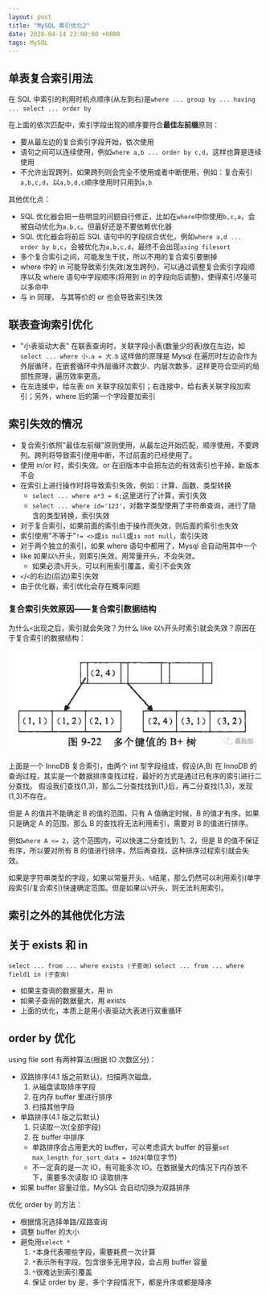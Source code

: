 ```yaml
---
layout: post
title: "MySQL 索引优化2"
date: 2020-04-14 23:00:00 +0800
tags: MySQL
---
```


## 单表复合索引用法

在 SQL 中索引的利用时机点顺序(从左到右)是`where ... group by ... having ... select ... order by`

在上面的依次匹配中，索引字段出现的顺序要符合**最佳左前缀**原则：

- 要从最左边的复合索引字段开始，依次使用
- 语句之间可以连续使用，例如`where a,b ... order by c,d`，这样也算是连续使用
- 不允许出现跨列，如果跨列则会完全不使用或者中断使用，例如：复合索引`a,b,c,d`，以`a,b,d,c`顺序使用时只用到`a,b`

其他优化点：

- SQL 优化器会把一些明显的问题自行修正，比如在`where`中你使用`b,c,a`，会被自动优化为`a,b,c`。但最好还是不要依赖优化器
- SQL 优化器会将前后 SQL 语句中的字段综合优化，例如`where a,d ... order by b,c`，会被优化为`a,b,c,d`，最终不会出现`using filesort`
- 多个复合索引之间，可能发生干扰，所以不用的复合索引要删掉
- where 中的 in 可能导致索引失效(发生跨列)，可以通过调整复合索引字段顺序以及 where 语句中字段顺序(将用到 in 的字段向后调整)，使得索引尽量可以多命中
- 与 in 同理， 与其等价的 or 也会导致索引失效

## 联表查询索引优化

- "小表驱动大表" 在联表查询时，关联字段小表(数量少的表)放在左边，如`select ... where 小.a = 大.b`
  这样做的原理是 Mysql 在遍历时左边会作为外层循环，在嵌套循环中外层循环次数少、内层次数多，这样更符合空间的局部性原理，遍历效率更高。
- 在左连接中，给左表 on 关联字段加索引；右连接中，给右表关联字段加索引；另外，where 后的第一个字段要加索引

## 索引失效的情况

- 复合索引依照"最佳左前缀"原则使用，从最左边开始匹配，顺序使用，不要跨列。跨列将导致索引使用中断，不过前面的已经使用了。
- 使用 in/or 时，索引失效。or 在旧版本中会把左边的有效索引也干掉，新版本不会
- 在索引上进行操作时将导致索引失效，例如：计算、函数、类型转换
  - `select ... where a*3 = 6;`这里进行了计算，索引失效
  - `select ... where id='123'`，对数字类型使用了字符串查询，进行了隐含的类型转换，索引失效
- 对于复合索引，如果前面的索引由于操作而失效，则后面的索引也失效
- 索引使用"不等于"`!= <>`或`is null`或`is not null`，索引失效
- 对于两个独立的索引，如果 where 语句中都用了，Mysql 会自动用其中一个
- like 如果以`%`开头，则索引失效。用常量开头，不会失效。
  - 如果必须`%`开头，可以利用索引覆盖，索引不会失效
- `<`/`<`的右边(后边)索引失效
- 由于优化器，索引优化会存在概率问题

### 复合索引失效原因——复合索引数据结构

为什么`<`出现之后，索引就会失效？为什么 like 以`%`开头时索引就会失效？原因在于复合索引的数据结构：

![MySQL](/assets/images/2020-04-14-MySQL_Index_Optimize_2_1.png)

上面是一个 InnoDB 复合索引，由两个 int 型字段组成，假设(A,B)
在 InnoDB 的查询过程，其实是一个数据排序查找过程，最好的方式是通过已有序的索引进行二分查找。
假设我们查找(1,3)，那么二分查找找到(1,)后，再二分查找(1,3)，发现(1,3)不存在。

但是 A 的值并不能确定 B 的值的范围，只有 A 值确定时候，B 的值才有序。如果只是确定 A 的范围，那么 B 的查找将无法利用索引，需要对 B 的值进行排序。

例如`where A <= 2`，这个范围内，可以快速二分查找到 1、2，但是 B 的值不保证有序，所以要对所有 B 的值进行排序，然后再查找，这种排序过程索引就会失效。

如果是字符串类型的字段，如果以常量开头、`%`结尾，那么仍然可以利用索引(单字段索引/复合索引)快速确定范围。但是如果以`%`开头，则无法利用索引。

## 索引之外的其他优化方法

## 关于 exists 和 in

`select ... from ... where exists (子查询)` `select ... from ... where field1 in (子查询)`

- 如果主查询的数据量大，用 in
- 如果子查询的数据量大，用 exists
- 上面的优化，本质上是用小表驱动大表进行双重循环

## order by 优化

using file sort 有两种算法(根据 IO 次数区分)：

- 双路排序(4.1 版之前默认)，扫描两次磁盘。
  1. 从磁盘读取排序字段
  2. 在内存 buffer 里进行排序
  3. 扫描其他字段
- 单路排序(4.1 版之后默认)
  1. 只读取一次(全部字段)
  2. 在 buffer 中排序
  - 单路排序会占用更大的 buffer，可以考虑调大 buffer 的容量`set max_length_for_sort_data = 1024`(单位字节)
  - 不一定真的是一次 IO，有可能多次 IO。在数据量大的情况下内存放不下，需要多次读取 IO 读取排序
- 如果 buffer 容量过低，MySQL 会自动切换为双路排序

优化 order by 的方法：

- 根据情况选择单路/双路查询
- 调整 buffer 的大小
- 避免用`select *`
  1. `*`本身代表哪些字段，需要耗费一次计算
  2. `*`表示所有字段，包含很多无用字段，会占用 buffer 容量
  3. `*`很难达到索引覆盖
  4. 保证 order by 是，多个字段情况下，都是升序或都是降序
